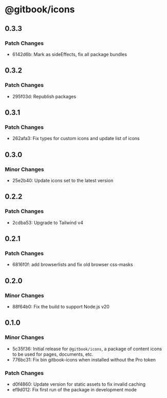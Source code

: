 # @gitbook/icons

## 0.3.3

### Patch Changes

- 6142d6b: Mark as sideEffects, fix all package bundles

## 0.3.2

### Patch Changes

- 295f03d: Republish packages

## 0.3.1

### Patch Changes

- 262afa3: Fix types for custom icons and update list of icons

## 0.3.0

### Minor Changes

- 25e2b40: Update icons set to the latest version

## 0.2.2

### Patch Changes

- 2cdba53: Upgrade to Tailwind v4

## 0.2.1

### Patch Changes

- 6816f0f: add browserlists and fix old browser css-masks

## 0.2.0

### Minor Changes

- 88f64b0: Fix the build to support Node.js v20

## 0.1.0

### Minor Changes

- 5c35f36: Initial release for `@gitbook/icons`, a package of content icons to be used for pages, documents, etc.
- 776bc31: Fix bin gitbook-icons when installed without the Pro token

### Patch Changes

- d0f4860: Update version for static assets to fix invalid caching
- ef9d012: Fix first run of the package in development mode

